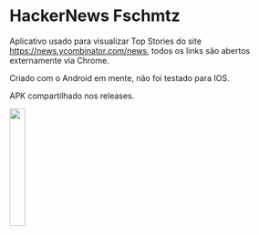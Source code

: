# HackerNews Fschmtz

Aplicativo usado para visualizar Top Stories do site https://news.ycombinator.com/news, 
todos os links são abertos externamente via Chrome.


Criado com o Android em mente, não foi testado para IOS.

APK compartilhado nos releases.

<img src="https://user-images.githubusercontent.com/21291813/106364279-9675ec00-630c-11eb-9812-998c0e9a9564.png" width="23%"></img> 
